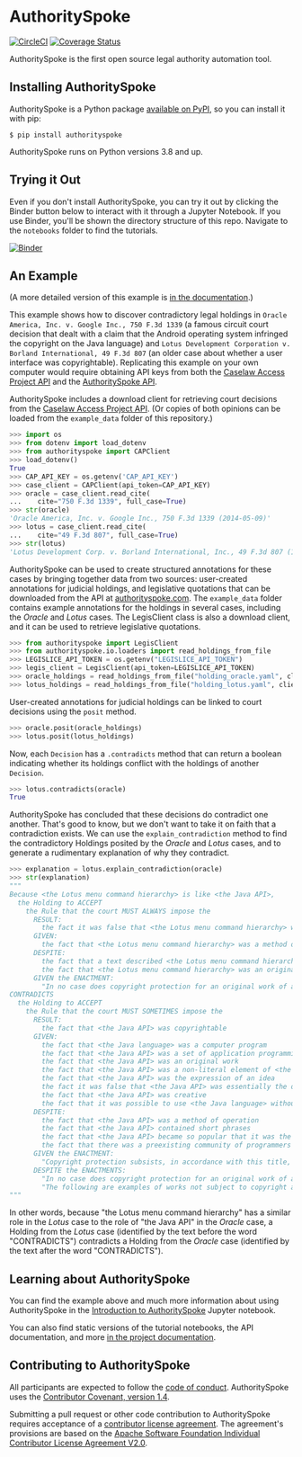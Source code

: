 # AuthoritySpoke

[![CircleCI](https://circleci.com/gh/mscarey/AuthoritySpoke.svg?style=svg)](https://circleci.com/gh/mscarey/AuthoritySpoke) [![Coverage Status](https://coveralls.io/repos/github/mscarey/AuthoritySpoke/badge.svg?branch=master)](https://coveralls.io/github/mscarey/AuthoritySpoke?branch=master)

AuthoritySpoke is the first open source legal authority automation tool.

## Installing AuthoritySpoke

AuthoritySpoke is a Python package [available on PyPI](https://pypi.org/project/AuthoritySpoke/), so you can install it with pip:

```
$ pip install authorityspoke
```

AuthoritySpoke runs on Python versions 3.8 and up.

## Trying it Out

Even if you don't install AuthoritySpoke, you can try it out by clicking the Binder button below to interact with it through a Jupyter Notebook. If you use Binder, you'll be shown the directory structure of this repo. Navigate to the `notebooks` folder to find the tutorials.

[![Binder](https://mybinder.org/badge_logo.svg)](https://mybinder.org/v2/gh/mscarey/authorityspoke-examples/trunk)

## An Example

(A more detailed version of this example is [in the documentation](https://authorityspoke.readthedocs.io/en/latest/guides/introduction.html).)

This example shows how to discover contradictory legal holdings in `Oracle America, Inc. v. Google Inc., 750 F.3d 1339` (a famous circuit court decision that dealt with a claim that the Android operating system infringed the copyright on the Java language) and `Lotus Development Corporation v. Borland International, 49 F.3d 807` (an older case about whether a user interface was copyrightable). Replicating this example on your own computer would require obtaining API keys from both the [Caselaw Access Project API](https://api.case.law/v1/) and the [AuthoritySpoke API](https://authorityspoke.com/).

AuthoritySpoke includes a download client for retrieving court decisions from the [Caselaw Access Project API](https://api.case.law/v1/). (Or copies of both opinions can be loaded from the `example_data` folder of this repository.)

```python
>>> import os
>>> from dotenv import load_dotenv
>>> from authorityspoke import CAPClient
>>> load_dotenv()
True
>>> CAP_API_KEY = os.getenv('CAP_API_KEY')
>>> case_client = CAPClient(api_token=CAP_API_KEY)
>>> oracle = case_client.read_cite(
...    cite="750 F.3d 1339", full_case=True)
>>> str(oracle)
'Oracle America, Inc. v. Google Inc., 750 F.3d 1339 (2014-05-09)'
>>> lotus = case_client.read_cite(
...    cite="49 F.3d 807", full_case=True)
>>> str(lotus)
'Lotus Development Corp. v. Borland International, Inc., 49 F.3d 807 (1995-03-09)'
```

AuthoritySpoke can be used to create structured annotations for these cases by bringing together data from two sources: user-created annotations for judicial holdings, and legislative quotations that can be downloaded from the API at [authorityspoke.com](https://authorityspoke.com/). The `example_data` folder contains example annotations for the holdings in several cases, including the _Oracle_ and _Lotus_ cases. The LegisClient class is also a download client, and it can be used to retrieve legislative quotations.

```python
>>> from authorityspoke import LegisClient
>>> from authorityspoke.io.loaders import read_holdings_from_file
>>> LEGISLICE_API_TOKEN = os.getenv("LEGISLICE_API_TOKEN")
>>> legis_client = LegisClient(api_token=LEGISLICE_API_TOKEN)
>>> oracle_holdings = read_holdings_from_file("holding_oracle.yaml", client=legis_client)
>>> lotus_holdings = read_holdings_from_file("holding_lotus.yaml", client=legis_client)
```

User-created annotations for judicial holdings can be linked to court decisions using the `posit` method.

```python
>>> oracle.posit(oracle_holdings)
>>> lotus.posit(lotus_holdings)
```

Now, each `Decision` has a `.contradicts` method that can return a boolean indicating whether its holdings conflict with the holdings of another `Decision`.

```python
>>> lotus.contradicts(oracle)
True
```

AuthoritySpoke has concluded that these decisions do contradict one another. That's good to know, but we don't want to take it on faith that a contradiction exists. We can use the `explain_contradiction` method to find the contradictory Holdings posited by the _Oracle_ and _Lotus_ cases, and to generate a rudimentary explanation of why they contradict.

```python
>>> explanation = lotus.explain_contradiction(oracle)
>>> str(explanation)
"""
Because <the Lotus menu command hierarchy> is like <the Java API>,
  the Holding to ACCEPT
    the Rule that the court MUST ALWAYS impose the
      RESULT:
        the fact it was false that <the Lotus menu command hierarchy> was copyrightable
      GIVEN:
        the fact that <the Lotus menu command hierarchy> was a method of operation
      DESPITE:
        the fact that a text described <the Lotus menu command hierarchy>
        the fact that <the Lotus menu command hierarchy> was an original work
      GIVEN the ENACTMENT:
        "In no case does copyright protection for an original work of authorship extend to any…method of operation…" (/us/usc/t17/s102/b 2013-07-18)
CONTRADICTS
  the Holding to ACCEPT
    the Rule that the court MUST SOMETIMES impose the
      RESULT:
        the fact that <the Java API> was copyrightable
      GIVEN:
        the fact that <the Java language> was a computer program
        the fact that <the Java API> was a set of application programming interface declarations
        the fact that <the Java API> was an original work
        the fact that <the Java API> was a non-literal element of <the Java language>
        the fact that <the Java API> was the expression of an idea
        the fact it was false that <the Java API> was essentially the only way to express the idea that it embodied
        the fact that <the Java API> was creative
        the fact that it was possible to use <the Java language> without copying <the Java API>
      DESPITE:
        the fact that <the Java API> was a method of operation
        the fact that <the Java API> contained short phrases
        the fact that <the Java API> became so popular that it was the industry standard
        the fact that there was a preexisting community of programmers accustomed to using <the Java API>
      GIVEN the ENACTMENT:
        "Copyright protection subsists, in accordance with this title, in original works of authorship fixed in any tangible medium of expression, now known or later developed, from which they can be perceived, reproduced, or otherwise communicated, either directly or with the aid of a machine or device.…" (/us/usc/t17/s102/a 2013-07-18)
      DESPITE the ENACTMENTS:
        "In no case does copyright protection for an original work of authorship extend to any…method of operation…" (/us/usc/t17/s102/b 2013-07-18)
        "The following are examples of works not subject to copyright and applications for registration of such works cannot be entertained: Words and short phrases such as names, titles, and slogans; familiar symbols or designs; mere variations of typographic ornamentation, lettering or coloring; mere listing of ingredients or contents; Ideas, plans, methods, systems, or devices, as distinguished from the particular manner in which they are expressed or described in a writing;  Blank forms, such as time cards, graph paper, account books, diaries, bank checks, scorecards, address books, report forms, order forms and the like, which are designed for recording information and do not in themselves convey information; Works consisting entirely of information that is common property containing no original authorship, such as, for example: Standard calendars, height and weight charts, tape measures and rulers, schedules of sporting events, and lists or tables taken from public documents or other common sources. Typeface as typeface." (/us/cfr/t37/s202.1 1992-02-21)
"""
```

In other words, because "the Lotus menu command hierarchy" has a similar role in the _Lotus_ case to the role of "the Java API" in the _Oracle_ case, a Holding from the _Lotus_ case (identified by the text before the word "CONTRADICTS") contradicts a Holding from the _Oracle_ case (identified by the text after the word "CONTRADICTS").

## Learning about AuthoritySpoke

You can find the example above and much more information about using AuthoritySpoke in the [Introduction to AuthoritySpoke](notebooks/introduction.ipynb) Jupyter notebook.

You can also find static versions of the tutorial notebooks, the API documentation, and more [in the project documentation](https://authorityspoke.readthedocs.io/en/latest/).

## Contributing to AuthoritySpoke

All participants are expected to follow the [code of conduct](code_of_conduct.md). AuthoritySpoke uses the [Contributor Covenant, version 1.4](https://www.contributor-covenant.org/version/1/4/code-of-conduct.html).

Submitting a pull request or other code contribution to AuthoritySpoke requires acceptance of a [contributor license agreement](contributor_agreement.md). The agreement's provisions are based on the [Apache Software Foundation Individual Contributor License Agreement V2.0](http://www.apache.org/licenses/icla.pdf).

